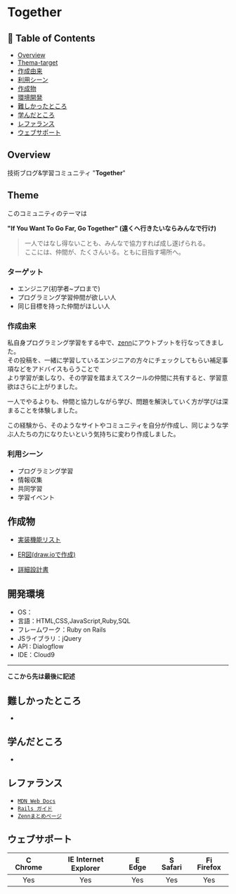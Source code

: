 # Together

## 🚩 Table of Contents

- [Overview](#overview)
- [Thema-target](#thema-target)
- [作成由来](#作成由来)
- [利用シーン](#利用シーン)
- [作成物](#作成物)
- [環境開発](#環境開発)
- [難しかったところ](#難しかったところ)
- [学んだところ](#学んだところ)
- [レファランス](#レファランス)
- [ウェブサポート](#ウェブサポート)

## Overview

技術ブログ&学習コミュニティ "**Together**"

## Theme

このコミュニティのテーマは

**"If You Want To Go Far, Go Together" (遠くへ行きたいならみんなで行け)**

> 一人ではなし得ないことも、みんなで協力すれば成し遂げられる。<br>
ここには、仲間が、たくさんいる。ともに目指す場所へ。<br>

### ターゲット

- エンジニア(初学者~プロまで)
- プログラミング学習仲間が欲しい人
- 同じ目標を持った仲間がほしい人

### 作成由来

私自身プログラミング学習をする中で、[zenn](https://zenn.dev/)にアウトプットを行なってきました。<br>
その投稿を、一緒に学習しているエンジニアの方々にチェックしてもらい補足事項などをアドバイスもらうことで<br>より学習が楽しなり、その学習を踏まえてスクールの仲間に共有すると、学習意欲はさらに上がりました。

一人でやるよりも、仲間と協力しながら学び、問題を解決していく方が学びは深まることを体験しました。

この経験から、そのようなサイトやコミュニティを自分が作成し、同じような学ぶ人たちの力になりたいという気持ちに変わり作成しました。

### 利用シーン

- プログラミング学習
- 情報収集
- 共同学習
- 学習イベント

## 作成物

- <a href="https://docs.google.com/spreadsheets/d/1vkAdKpy6GbZzzjjsnF19vyWcAdmiroLLOuXYoJs-Rj8/edit#gid=885378170" target="_blank">実装機能リスト<a>

- [ER図(draw.ioで作成)]()
- [詳細設計書]()

## 開発環境

- OS：
- 言語：HTML,CSS,JavaScript,Ruby,SQL
- フレームワーク：Ruby on Rails
- JSライブラリ：jQuery
- API : Dialogflow
- IDE：Cloud9

---

**ここから先は最後に記述**

## 難しかったところ

-

## 学んだところ

-

## レファランス

- [`MDN Web Docs`](https://developer.mozilla.org/ja/docs/Web/JavaScript)
- [`Rails ガイド`](https://railsguides.jp/active_record_validations.html)
- [`Zennまとめページ`](https://zenn.dev/airiswim)

## ウェブサポート

| <img src="https://user-images.githubusercontent.com/1215767/34348387-a2e64588-ea4d-11e7-8267-a43365103afe.png" alt="Chrome" width="16px" height="16px" /> Chrome | <img src="https://user-images.githubusercontent.com/1215767/34348590-250b3ca2-ea4f-11e7-9efb-da953359321f.png" alt="IE" width="16px" height="16px" /> Internet Explorer | <img src="https://user-images.githubusercontent.com/1215767/34348380-93e77ae8-ea4d-11e7-8696-9a989ddbbbf5.png" alt="Edge" width="16px" height="16px" /> Edge | <img src="https://user-images.githubusercontent.com/1215767/34348394-a981f892-ea4d-11e7-9156-d128d58386b9.png" alt="Safari" width="16px" height="16px" /> Safari | <img src="https://user-images.githubusercontent.com/1215767/34348383-9e7ed492-ea4d-11e7-910c-03b39d52f496.png" alt="Firefox" width="16px" height="16px" /> Firefox |
| :--------------------------------------------------------------------------------------------------------------------------------------------------------------: | :---------------------------------------------------------------------------------------------------------------------------------------------------------------------: | :----------------------------------------------------------------------------------------------------------------------------------------------------------: | :--------------------------------------------------------------------------------------------------------------------------------------------------------------: | :----------------------------------------------------------------------------------------------------------------------------------------------------------------: |
|                                                                               Yes                                                                                |                                                                                   Yes                                                                                    |                                                                             Yes                                                                              |                                                                               Yes                                                                                |                                                                                Yes                                                                                 |
